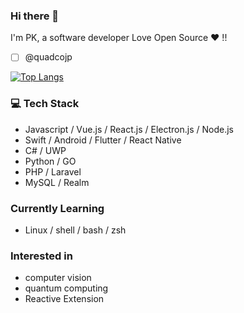### Hi there 👋

I'm PK, a software developer
Love Open Source ❤️ !!

+ [ ] @quadcojp

[![Top Langs](https://github-readme-stats.vercel.app/api/top-langs/?username=kenphanith&layout=compact)](https://github.com/anuraghazra/github-readme-stats)

### :computer: Tech Stack
* Javascript / Vue.js / React.js / Electron.js / Node.js
* Swift / Android / Flutter / React Native 
* C# / UWP
* Python / GO
* PHP / Laravel
* MySQL / Realm

### Currently Learning
* Linux / shell / bash / zsh

### Interested in
* computer vision
* quantum computing
* Reactive Extension

<!--
**kenphanith/kenphanith** is a ✨ _special_ ✨ repository because its `README.md` (this file) appears on your GitHub profile.

Here are some ideas to get you started:

- 🔭 I’m currently working on ...
- 🌱 I’m currently learning ...
- 👯 I’m looking to collaborate on ...
- 🤔 I’m looking for help with ...
- 💬 Ask me about ...
- 📫 How to reach me: ...
- 😄 Pronouns: ...
- ⚡ Fun fact: ...
-->
